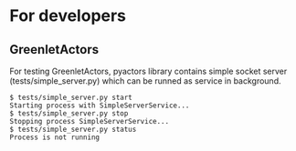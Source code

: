 # For developers

## GreenletActors

For testing GreenletActors, pyactors library contains simple socket server (tests/simple_server.py) which can be runned as service in background.

```
$ tests/simple_server.py start
Starting process with SimpleServerService...
$ tests/simple_server.py stop
Stopping process SimpleServerService...
$ tests/simple_server.py status
Process is not running
``` 

